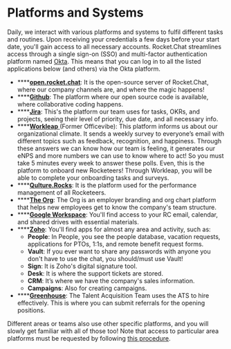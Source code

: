# Platforms and Systems

Daily, we interact with various platforms and systems to fulfil different tasks and routines. Upon receiving your credentials a few days before your start date, you'll gain access to all necessary accounts. Rocket.Chat streamlines access through a single sign-on (SSO) and multi-factor authentication platform named [Okta](https://login.rocket.chat/app/UserHome?session\_hint=AUTHENTICATED). This means that you can log in to all the listed applications below (and others) via the Okta platform.

* \*\*\*\*[**open.rocket.chat**](https://open.rocket.chat/): It is the open-source server of Rocket.Chat, where our company channels are, and where the magic happens!
* \*\*\*\*[**Github**](https://github.com/): The platform where our open source code is available, where collaborative coding happens.
* \*\*\*\*[**Jira**](https://rocketchat.atlassian.net/jira/projects?selectedProjectType=business): This's the platform our team uses for tasks, OKRs, and projects, seeing their level of priority, due date, and all necessary info.
* \*\*\*\*[**Workleap** ](https://app.officevibe.com/portal/home)(Former Officevibe): This platform informs us about our organizational climate. It sends a weekly survey to everyone’s email with different topics such as feedback, recognition, and happiness. Through these answers we can know how our team is feeling, it generates our eNPS and more numbers we can use to know where to act! So you must take 5 minutes every week to answer these polls. Even, this is the platform to onboard new Rocketeers! Through Workleap, you will be able to complete your onboarding tasks and surveys.&#x20;
* \*\*\*\*[**Qulture.Rocks**](https://app.qulture.rocks/#/company/2127): It is the platform used for the performance management of all Rocketeers.
* \*\*\*\*[**The Org**](https://theorg.com/org/rocket-chat): The Org is an employer branding and org chart platform that helps new employees get to know the company's team structure.
* \*\*\*\*[**Google Workspace**](https://workspace.google.com/intl/pt-BR/?utm\_source=google\&utm\_medium=cpc\&utm\_campaign=latam-BR-all-pt-dr-bkws-all-all-trial-e-dr-1605540-LUAC0011904\&utm\_content=text-ad-none-any-DEV\_c-CRE\_471186036169-ADGP\_Hybrid+%7C+BKWS+-+EXA+%7C+Txt+\~+Google+Workspace-KWID\_43700057748921993-kwd-346911454270\&utm\_term=KW\_google%20workspace-ST\_google+workspace&--\&gclid=CjwKCAiAjPyfBhBMEiwAB2CCIrk-FYqz1TqvRppiUK7rbwhS4ClWyKdhZV-zOv5qGJwgoDJftwQZ7xoCmcYQAvD\_BwE\&gclsrc=aw.ds): You'll find access to your RC email, calendar, and shared drives with essential materials.&#x20;
* \*\*\*\*[**Zoho**](https://www.zoho.com/): You'll find apps for almost any area and activity, such as:
  * **People**: In People, you see the people database, vacation requests, applications for PTOs, 1:1s, and remote benefit request forms.&#x20;
  * **Vault**: If you ever want to share any passwords with anyone you don't have to use the chat, you should/must use Vault!
  * **Sign**: It is Zoho's digital signature tool.
  * **Desk**: It is where the support tickets are stored.
  * **CRM**: It’s where we have the company's sales information.
  * **Campaigns**: Also for creating campaigns.
* \*\*\*\*[**Greenhouse**](https://app4.greenhouse.io/dashboard): The Talent Acquisition Team uses the ATS to hire effectively. This is where you can submit referrals for the opening positions.&#x20;

Different areas or teams also use other specific platforms, and you will slowly get familiar with all of those too! Note that access to particular area platforms must be requested by following [this procedure](https://handbook.rocket.chat/departments-operations/security/security-policy/access-control).
